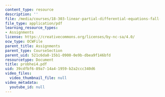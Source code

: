 ```yaml
---
content_type: resource
description: ''
file: /media/courses/18-303-linear-partial-differential-equations-fall-2006/39cdfbf689a714a41959b2a2ccc340d6_probhei4.pdf
file_type: application/pdf
learning_resource_types:
- Assignments
license: https://creativecommons.org/licenses/by-nc-sa/4.0/
ocw_type: OCWFile
parent_title: Assignments
parent_type: CourseSection
parent_uid: 521c6da8-15b1-0900-0e9b-dbea9f146bfd
resourcetype: Document
title: probhei4.pdf
uid: 39cdfbf6-89a7-14a4-1959-b2a2ccc340d6
video_files:
  video_thumbnail_file: null
video_metadata:
  youtube_id: null
---
```

